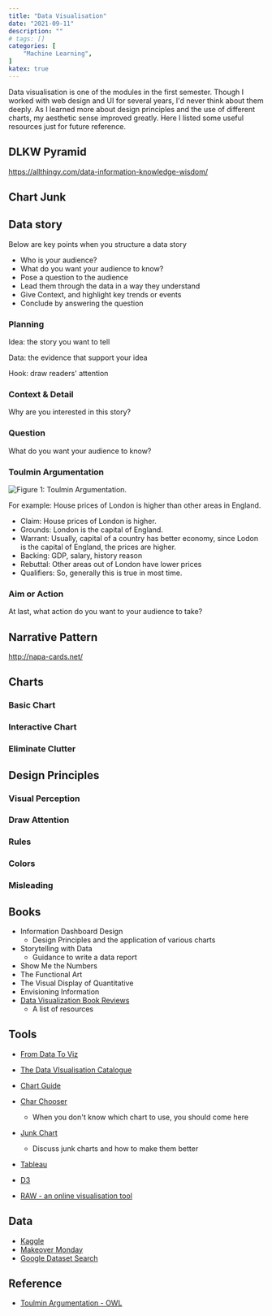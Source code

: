 ```yaml
---
title: "Data Visualisation"
date: "2021-09-11"
description: ""
# tags: []
categories: [
    "Machine Learning",
]
katex: true
---
```


Data visualisation is one of the modules in the first semester. Though I worked with web design and UI for several years, I'd never think about them deeply. As I learned more about design principles and the use of different charts, my aesthetic sense improved greatly. Here I listed some useful resources just for future reference.



## DLKW Pyramid

https://allthingy.com/data-information-knowledge-wisdom/



## Chart Junk


## Data story

Below are key points when you structure a data story

- Who is your audience?
- What do you want your audience to know?
- Pose a question to the audience
- Lead them through the data in a way they understand
- Give Context, and highlight key trends or events
- Conclude by answering the question



### Planning

Idea: the story you want to tell

Data: the evidence that support your idea

Hook: draw readers' attention

### Context & Detail

Why are you interested in this story?



### Question

What do you want your audience to know?



### Toulmin Argumentation



![](/blog/post/images/Toulmin.png "Figure 1: Toulmin Argumentation.")



For example: House prices of London is higher than other areas in England.

- Claim: House prices of London is higher.
- Grounds: London is the capital of England.
- Warrant: Usually, capital of a country has better economy, since Lodon is the capital of England, the prices are higher.
- Backing: GDP, salary, history reason
- Rebuttal: Other areas out of London have lower prices
- Qualifiers: So, generally this is true in most time.



### Aim or Action

At last, what action do you want to your audience to take?



## Narrative Pattern

http://napa-cards.net/



## Charts



### Basic Chart



### Interactive Chart



### Eliminate Clutter



## Design Principles



### Visual Perception



### Draw Attention



### Rules



### Colors



### Misleading



## Books

- Information Dashboard Design
  - Design Principles and the application of various charts
- Storytelling with Data 
  - Guidance to write a data report
- Show Me the Numbers
- The Functional Art
- The Visual Display of Quantitative
- Envisioning Information
- [Data Visualization Book Reviews](https://www.visualcinnamon.com/resources/learning-data-visualization/books)
  - A list of resources



## Tools

- [From Data To Viz](https://www.data-to-viz.com/)
- [The Data VIsualisation Catalogue](https://datavizcatalogue.com/)
- [Chart Guide](https://chart.guide/)
- [Char Chooser](https://extremepresentation.typepad.com/files/chart-chooser-2020.pdf)
  - When you don't know which chart to use, you should come here

- [Junk Chart](https://junkcharts.typepad.com/)
  - Discuss junk charts and how to make them better

- [Tableau](https://www.tableau.com/learn/get-started)
- [D3](https://d3js.org/)
- [RAW - an online visualisation tool](https://app.rawgraphs.io/)



## Data 

- [Kaggle](https://www.kaggle.com/)
- [Makeover Monday](https://www.makeovermonday.co.uk/data/)
- [Google Dataset Search](https://toolbox.google.com/datasetsearch)



## Reference

- [Toulmin Argumentation - OWL](https://owl.purdue.edu/owl/general_writing/academic_writing/historical_perspectives_on_argumentation/toulmin_argument.html)